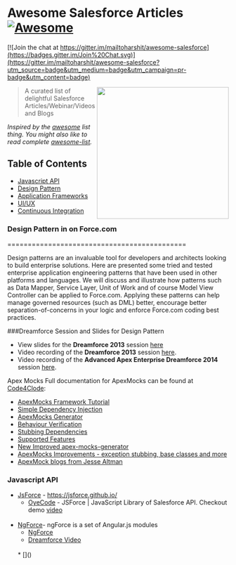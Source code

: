 # Awesome Salesforce Articles  [![Awesome](https://cdn.rawgit.com/sindresorhus/awesome/d7305f38d29fed78fa85652e3a63e154dd8e8829/media/badge.svg)](https://github.com/sindresorhus/awesome)

[![Join the chat at https://gitter.im/mailtoharshit/awesome-salesforce](https://badges.gitter.im/Join%20Chat.svg)](https://gitter.im/mailtoharshit/awesome-salesforce?utm_source=badge&utm_medium=badge&utm_campaign=pr-badge&utm_content=badge)

[<img src="https://login.salesforce.com/img/logo190.png" align="right" width="300">](http://login.salesforce.com)

> A curated list of delightful Salesforce Articles/Webinar/Videos and Blogs

*Inspired by the [awesome](https://github.com/sindresorhus/awesome) list thing. You might also like to read complete [awesome-list](https://github.com/sindresorhus/awesome).*

## Table of Contents  
  * [Javascript API](#api)
  * [Design Pattern](#design-pattern)
  * [Application Frameworks](#application-frameworks)
  * [UI/UX](#application-templates)
  * [Continuous Integration](#continuous-integration)

### Design Pattern in on Force.com 
============================================

Design patterns are an invaluable tool for developers and architects looking to build enterprise solutions. Here are presented some tried and tested enterprise application engineering patterns that have been used in other platforms and languages. We will discuss and illustrate how patterns such as Data Mapper, Service Layer, Unit of Work and of course Model View Controller can be applied to Force.com. Applying these patterns can help manage governed resources (such as DML) better, encourage better separation-of-concerns in your logic and enforce Force.com coding best practices.

###Dreamforce Session and Slides for Design Pattern
- View slides for the **Dreamforce 2013** session [here](https://docs.google.com/file/d/0B6brfGow3cD8RVVYc1dCX2s0S1E/edit) 
- Video recording of the **Dreamforce 2013** session [here](http://www.youtube.com/watch?v=qlq46AEAlLI).
- Video recording of the **Advanced Apex Enterprise Dreamforce 2014** session [here](http://dreamforce.vidyard.com/watch/7QtP2628KmtXfmiwI-7B1w%20).

Apex Mocks Full documentation for ApexMocks can be found at [Code4Clode](http://code4cloud.wordpress.com/):
* [ApexMocks Framework Tutorial](http://code4cloud.wordpress.com/2014/05/06/apexmocks-framework-tutorial/)
* [Simple Dependency Injection](http://code4cloud.wordpress.com/2014/05/09/simple-dependency-injection/)
* [ApexMocks Generator](http://code4cloud.wordpress.com/2014/05/15/using-apex-mocks-generator-to-create-mock-class-definitions/)
* [Behaviour Verification](http://code4cloud.wordpress.com/2014/05/15/writing-behaviour-verification-unit-tests/)
* [Stubbing Dependencies](http://code4cloud.wordpress.com/2014/05/15/stubbing-dependencies-in-a-unit-test/)
* [Supported Features](http://code4cloud.wordpress.com/2014/05/15/apexmocks-supported-features/)
* [New Improved apex-mocks-generator](http://code4cloud.wordpress.com/2014/06/27/new-improved-apex-mocks-generator/)
* [ApexMocks Improvements - exception stubbing, base classes and more](http://code4cloud.wordpress.com/2014/11/05/apexmocks-improvements-exception-stubbing-inner-interfaces-and-mock-base-classes/) <br/>
* [ApexMock blogs from Jesse Altman](http://jessealtman.com/tag/apexmocks/)


### Javascript API
* [JsForce](https://jsforce.github.io/) - https://jsforce.github.io/
  * [OyeCode](http://www.oyecode.com/2014/02/jsforce-javascript-library-of.html) - JSForce | JavaScript Library of Salesforce API. Checkout demo [video](https://www.youtube.com/watch?v=TQs8Tc9zELI)
  <br/>
* [NgForce](http://noeticpenguin.github.io/ngForce/)- ngForce is a set of Angular.js modules <br/>
  * [NgForce](https://developer.salesforce.com/blogs/developer-relations/2013/05/angularjs-and-ngforce-more-fun-in-the-javascript-playground.html) 
  * [Dreamforce Video](https://www.youtube.com/watch?v=11OUWMgMVOc)
  <br/>
  * []()
